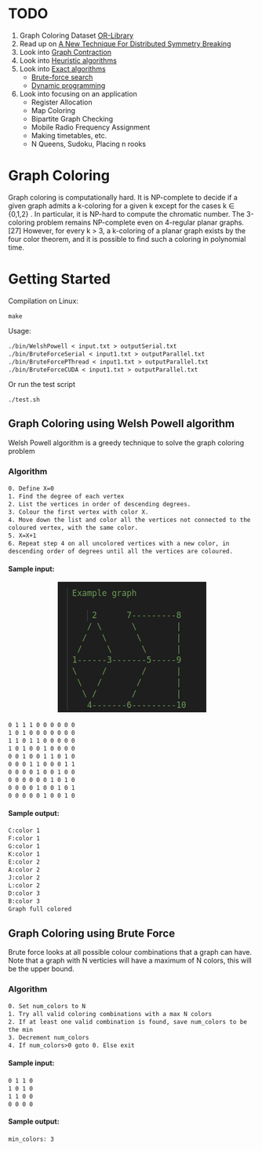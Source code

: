 # TODO

1. Graph Coloring Dataset [OR-Library](http://people.brunel.ac.uk/~mastjjb/jeb/orlib/colourinfo.html)
2. Read up on [A New Technique For Distributed Symmetry Breaking
](https://www.researchgate.net/publication/221344365_A_New_Technique_For_Distributed_Symmetry_Breaking)
3. Look into [Graph Contraction](https://en.wikipedia.org/wiki/Graph_coloring#:~:text=sparse%20graphs%5B14%5D.-,Contraction,-%5Bedit%5D)
4. Look into [Heuristic algorithms](https://en.wikipedia.org/wiki/Graph_coloring#:~:text=of%20a%20graph.-,Heuristic%20algorithms,-%5Bedit%5D)
4. Look into [Exact algorithms](https://en.wikipedia.org/wiki/Graph_coloring#:~:text=Exact%20algorithms%5Bedit%5D)
    - [Brute-force search](https://en.wikipedia.org/wiki/Brute-force_search)
    - [Dynamic programming](https://en.wikipedia.org/wiki/Dynamic_programming)
5. Look into focusing on an application
    - Register Allocation
    - Map Coloring
    - Bipartite Graph Checking
    - Mobile Radio Frequency Assignment
    - Making timetables, etc.
    - N Queens, Sudoku, Placing n rooks


# Graph Coloring
Graph coloring is computationally hard. It is NP-complete to decide if a given graph admits a k-coloring for a given k except for the cases k ∈ {0,1,2} . In particular, it is NP-hard to compute the chromatic number. The 3-coloring problem remains NP-complete even on 4-regular planar graphs.[27] However, for every k > 3, a k-coloring of a planar graph exists by the four color theorem, and it is possible to find such a coloring in polynomial time.

# Getting Started

Compilation on Linux:
```
make
```
Usage:
```
./bin/WelshPowell < input.txt > outputSerial.txt
./bin/BruteForceSerial < input1.txt > outputParallel.txt
./bin/BruteForcePThread < input1.txt > outputParallel.txt
./bin/BruteForceCUDA < input1.txt > outputParallel.txt
```

Or run the test script
```
./test.sh
```

## Graph Coloring using Welsh Powell algorithm

Welsh Powell algorithm is a greedy technique to solve the graph coloring problem

### Algorithm
```
0. Define X=0
1. Find the degree of each vertex
2. List the vertices in order of descending degrees.
3. Colour the first vertex with color X.
4. Move down the list and color all the vertices not connected to the coloured vertex, with the same color.
5. X=X+1
6. Repeat step 4 on all uncolored vertices with a new color, in descending order of degrees until all the vertices are coloured.
```

#### Sample input:
<p align="center">
    <img src="sample_input.png">
</p>

```
0 1 1 1 0 0 0 0 0 0 
1 0 1 0 0 0 0 0 0 0 
1 1 0 1 1 0 0 0 0 0 
1 0 1 0 0 1 0 0 0 0 
0 0 1 0 0 1 1 0 1 0 
0 0 0 1 1 0 0 0 1 1 
0 0 0 0 1 0 0 1 0 0 
0 0 0 0 0 0 1 0 1 0 
0 0 0 0 1 0 0 1 0 1 
0 0 0 0 0 1 0 0 1 0
```

#### Sample output:
```
C:color 1
F:color 1
G:color 1
K:color 1
E:color 2
A:color 2
J:color 2
L:color 2
D:color 3
B:color 3
Graph full colored
```

## Graph Coloring using Brute Force

Brute force looks at all possible colour combinations that a graph can have. Note that a graph with N verticies will have a maximum of N colors, this will be the upper bound.

### Algorithm
```
0. Set num_colors to N
1. Try all valid coloring combinations with a max N colors
2. If at least one valid combination is found, save num_colors to be the min
3. Decrement num_colors
4. If num_colors>0 goto 0. Else exit
```

#### Sample input:

```
0 1 1 0
1 0 1 0
1 1 0 0
0 0 0 0
```

#### Sample output:
```
min_colors: 3
```
